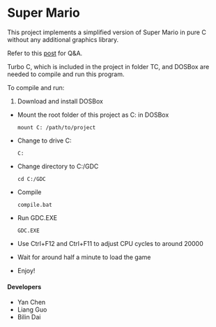 Super Mario
===========
This project implements a simplified version of Super Mario in pure C without any additional graphics library.

Refer to this [post](https://blog.yanchen.im/2013/04/09/super-mario-in-c/) for Q&A.

Turbo C, which is included in the project in folder TC, and DOSBox are needed to compile and run this program.

To compile and run:

1. Download and install DOSBox
- Mount the root folder of this project as C: in DOSBox
   
   ```
   mount C: /path/to/project
   ```
- Change to drive C:
   
   ```
   C:
   ```
- Change directory to C:/GDC
   
   ```
   cd C:/GDC
   ```
- Compile
   
   ```
   compile.bat
   ```
- Run GDC.EXE
   
   ```
   GDC.EXE
   ```
- Use Ctrl+F12 and Ctrl+F11 to adjust CPU cycles to around 20000
- Wait for around half a minute to load the game
- Enjoy!

#### Developers
- Yan Chen
- Liang Guo
- Bilin Dai
